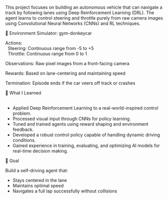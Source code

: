 This project focuses on building an autonomous vehicle that can navigate a track by following lanes using Deep Reinforcement Learning (DRL). The agent learns to control steering and throttle purely from raw camera images using Convolutional Neural Networks (CNNs) and RL techniques.

🔧 Environment Simulator: gym-donkeycar 

Actions:<br>
&nbsp; Steering: Continuous range from -5 to +5<br>
&nbsp; Throttle: Continuous range from 0 to 1

Observations: Raw pixel images from a front-facing camera

Rewards: Based on lane-centering and maintaining speed

Termination: Episode ends if the car veers off track or crashes

🧠 What I Learned <br><br>
- Applied Deep Reinforcement Learning to a real-world-inspired control problem.<br>
- Processed visual input through CNNs for policy learning.<br>
- Tuned and trained agents using reward shaping and environment feedback.<br>
- Developed a robust control policy capable of handling dynamic driving conditions.<br>
- Gained experience in training, evaluating, and optimizing AI models for real-time decision making.<br>

🏁 Goal

Build a self-driving agent that:<br>
- Stays centered in the lane<br>
- Maintains optimal speed<br>
- Navigates a full lap successfully without collisions<br>